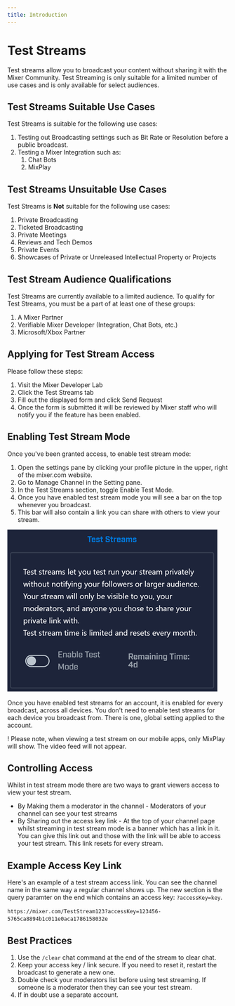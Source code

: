 ```yaml
---
title: Introduction
---
```


# Test Streams
Test streams allow you to broadcast your content without sharing it with the Mixer Community. Test Streaming is only suitable for a limited number of use cases and is only available for select audiences.

## Test Streams Suitable Use Cases
Test Streams is suitable for the following use cases:
1. Testing out Broadcasting settings such as Bit Rate or Resolution before a public broadcast.
2. Testing a Mixer Integration such as:
   1. Chat Bots
   2. MixPlay

## Test Streams Unsuitable Use Cases
Test Streams is **Not** suitable for the following use cases:
1. Private Broadcasting
2. Ticketed Broadcasting
3. Private Meetings
4. Reviews and Tech Demos
5. Private Events
6. Showcases of Private or Unreleased Intellectual Property or Projects

## Test Stream Audience Qualifications
Test Streams are currently available to a limited audience. To qualify for Test Streams, you must be a part of at least one of these groups:
1. A Mixer Partner
2. Verifiable Mixer Developer (Integration, Chat Bots, etc.)
3. Microsoft/Xbox Partner

## Applying for Test Stream Access
Please follow these steps:
1. Visit the Mixer Developer Lab
1. Click the Test Streams tab
1. Fill out the displayed form and click Send Request
1. Once the form is submitted it will be reviewed by Mixer staff who will notify you if the feature has been enabled.

## Enabling Test Stream Mode
Once you've been granted access, to enable test stream mode:
1. Open the settings pane by clicking your profile picture in the upper, right of the mixer.com website.
1. Go to Manage Channel in the Setting pane.
1. In the Test Streams section, toggle Enable Test Mode.
1. Once you have enabled test stream mode you will see a bar on the top whenever you broadcast.
1. This bar will also contain a link you can share with others to view your stream.

![](enable.png)

Once you have enabled test streams for an account, it is enabled for every broadcast, across all devices. You don't need to enable test streams for each device you broadcast from. There is one, global setting applied to the account.

! Please note, when viewing a test stream on our mobile apps, only MixPlay will show. The video feed will not appear.

## Controlling Access
Whilst in test stream mode there are two ways to grant viewers access to view your test stream.

* By Making them a moderator in the channel - Moderators of your channel can see your test streams
* By Sharing out the access key link - At the top of your channel page whilst streaming in test stream mode is a banner which has a link in it. You can give this link out and those with the link will be able to access your test stream. This link resets for every stream.

## Example Access Key Link

Here's an example of a test stream access link. You can see the channel name in the same way a regular channel shows up. The new section is the query paramter on the end which contains an access key: `?accessKey=key`.

`https://mixer.com/TestStream123?accessKey=123456-5765ca8894b1c011e0aca1786158032e`

## Best Practices
1. Use the `/clear` chat command at the end of the stream to clear chat.
2. Keep your access key / link secure. If you need to reset it, restart the broadcast to generate a new one.
3. Double check your moderators list before using test streaming. If someone is a moderator then they can see your test stream.
4. If in doubt use a separate account.
